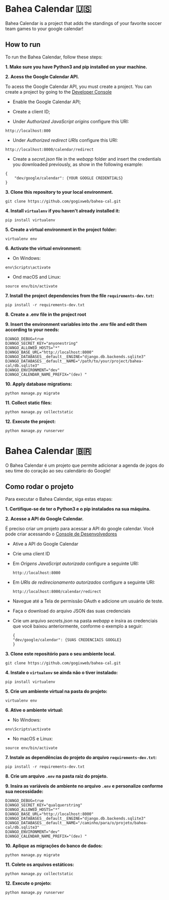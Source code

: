# Bahea Calendar 🇺🇸

Bahea Calendar is a project that adds the standings of your favorite soccer team games to your google calendar!

## How to run

To run the Bahea Calendar, follow these steps:

**1. Make sure you have Python3 and pip installed on your machine.**

**2. Acess the Google Calendar API.**

To acess the Google Calendar API, you must create a project. You can create a project by going to the [Developer Console](https://console.developers.google.com/)

- Enable the Google Calendar API;

- Create a client ID;

- Under _Authorized JavaScript origins_ configure this URI:

```
http://localhost:800
```

- Under _Authorized redirect URIs_ configure this URI:

```
http://localhost:8000/calendar/redirect
```

- Create a _secret.json_ file in the _webapp_ folder and insert the credentials you downloaded previously, as show in the following example:

```
{
    "dev/google/calendar": {YOUR GOOGLE CREDENTIALS}
}
```

**3. Clone this repository to your local environment.**

```
git clone https://github.com/gogixweb/bahea-cal.git
```

**4. Install `virtualenv` if you haven't already installed it:**

```
pip install virtualenv
```

**5. Create a virtual environment in the project folder:**

```
virtualenv env
```

**6. Activate the virtual environment:**

- On Windows:

```
env\Scripts\activate
```

- Ond macOS and Linux:

```
source env/bin/activate
```

**7. Install the project dependencies from the file `requirements-dev.txt`:**

```
pip install -r requirements-dev.txt
```

**8. Create a .env file in the project root**

**9. Insert the environment variables into the .env file and edit them according to your needs:**

```
DJANGO_DEBUG=true
DJANGO_SECRET_KEY="anyonestring"
DJANGO_ALLOWED_HOSTS="*"
DJANGO_BASE_URL="http://localhost:8000"
DJANGO_DATABASES__default__ENGINE="django.db.backends.sqlite3"
DJANGO_DATABASES__default__NAME="/path/to/your/project/bahea-cal/db.sqlite3"
DJANGO_ENVIRONMENT="dev"
DJANGO_CALENDAR_NAME_PREFIX="(dev) "
```

**10. Apply database migrations:**

```
python manage.py migrate
```

**11. Collect static files:**

```
python manage.py collectstatic
```

**12. Execute the project:**

```
python manage.py runserver
```

# Bahea Calendar 🇧🇷

O Bahea Calendar é um projeto que permite adicionar a agenda de jogos do seu time do coração ao seu calendário do Google!

## Como rodar o projeto

Para executar o Bahea Calendar, siga estas etapas:

**1. Certifique-se de ter o Python3 e o pip instalados na sua máquina.**

**2. Acesse a API do Google Calendar.**

É preciso criar um projeto para acessar a API do google calendar. Você pode criar acessando o [Console de Desenvolvedores](https://console.developers.google.com/)

- Ative a API do Google Calendar

- Crie uma client ID

- Em _Origens JavaScript autorizada_ configure a seguinte URI:

  ```
  http://localhost:8000
  ```

- Em _URIs de redirecionamento autorizados_ configure a seguinte URI:

  ```
  http://localhost:8000/calendar/redirect
  ```

- Navegue até a Tela de permissão OAuth e adicione um usuário de teste.

- Faça o download do arquivo JSON das suas credenciais

- Crie um arquivo _secrets.json_ na pasta _webapp_ e insira as credenciais que você baixou anteriormente, conforme o exemplo a seguir:

  ```
  {
  "dev/google/calendar": {SUAS CREDENCIAIS GOOGLE}
  }
  ```

**3. Clone este repositório para o seu ambiente local.**

```
git clone https://github.com/gogixweb/bahea-cal.git
```

**4. Instale o `virtualenv` se ainda não o tiver instalado:**

```
pip install virtualenv
```

**5. Crie um ambiente virtual na pasta do projeto:**

```
virtualenv env
```

**6. Ative o ambiente virtual:**

- No Windows:

```
env\Scripts\activate
```

- No macOS e Linux:

```
source env/bin/activate
```

**7. Instale as dependências do projeto do arquivo `requirements-dev.txt`:**

```
pip install -r requirements-dev.txt
```

**8. Crie um arquivo `.env` na pasta raiz do projeto.**

**9. Insira as variáveis de ambiente no arquivo `.env` e personalize conforme sua necessidade:**

```
DJANGO_DEBUG=true
DJANGO_SECRET_KEY="qualquerstring"
DJANGO_ALLOWED_HOSTS="*"
DJANGO_BASE_URL="http://localhost:8000"
DJANGO_DATABASES__default__ENGINE="django.db.backends.sqlite3"
DJANGO_DATABASES__default__NAME="/caminho/para/o/projeto/bahea-cal/db.sqlite3"
DJANGO_ENVIRONMENT="dev"
DJANGO_CALENDAR_NAME_PREFIX="(dev) "
```

**10. Aplique as migrações do banco de dados:**

```
python manage.py migrate
```

**11. Colete os arquivos estáticos:**

```
python manage.py collectstatic
```

**12. Execute o projeto:**

```
python manage.py runserver
```
